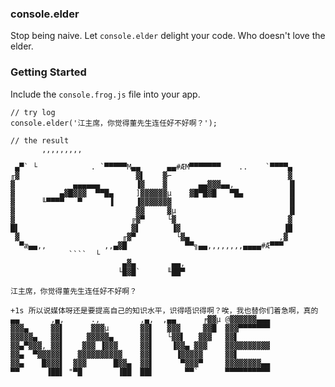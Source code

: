 ### console.elder
Stop being naive. Let `console.elder` delight your code. Who doesn't love the elder.
 
### Getting Started
Include the `console.frog.js` file into your app.

```
// try log
console.elder('江主席，你觉得董先生连任好不好啊？');
```

```
// the result
       ,,,,,,,,,                                          

 ▄▀` └            . `▀▀▀▀▀M▄▄      ▄▄#ÆM▀▀▀▀▀▀▀    ..    `▀▀▀▀▄ 
╓▓                          ▓▌    ▓⌐                          ▓ 
▓             ▄▄▄▄▄▄        ▐▓    ▓       ▄▄▓▓▓▄▄,            ▐▌
▓          ▄▓█▓▓▓  ▀▀█▄     ]▓▓▓▓▓▓µ    ▓█▀█▓█   ▀█▄          ▐▌
▓      ╙▀▀▀▀   ▀      ▐     ▐▓▓▓▓▓▓▓                          ▐▌
▓                           ▓▓     ▓µ                         ▐▌
▓                          ╔▓▀     └▓                         ▓ 
█▌                         ▓▌       ▐▓                       ▐█ 
 ▓                       ╓▓▀         └▓▄                    ,▓  
  ▀æ▄▄,,             ,,▄▓█             ▀▀╗▄▄,,,,,,,,▄▄▄▄#Æ▀▀▀   
             ````  └                                            
                         ▄▓▄        ▄▄,                         
                        └█▓█`      ╙██▀                         

江主席，你觉得董先生连任好不好啊？

+1s 所以说媒体呀还是要提高自己的知识水平，识得唔识得啊？唉，我也替你们着急啊，真的
▄▄       ,▄,      .,         ,▄,  ,▄▄      ╒▓▓µ @▓▓▓▓▓▓▄▄▄ 
▓▓▓▄     ▓▓▌      ▓▓▓µ       ▓▓▌   ▓▓▓     ▓▓█  ▓▓▓▀▀▀▀▀▀▀
▓▓▓▓▓▄   ▓▓▌     ▓▓▓▓▓▄      ▓▓▌   └▓▓▌   ▓▓▓   ▓▓▌       
▓▓▄▀▓▓▓, ▓▓▌    ▓▓▓ ▐▓▓▓     ▓▓▌    ▐▓▓▄ ▓▓▓    ▓▓▓▓▓▓▓▓▓▓
▓▓▄  ▀▓▓▓▓▓▌   ▓▓▓▓▓▓▓▓▓▓    ▓▓▌     ▐▓▓▓▓▓     ▓▓▌       
▓▓▄    █▓▓▓▌  ▓▓▓      █▓▓▄  ▓▓▌      ▀▓▓▓▀     ▓▓▓▓▓▓▓▓▄▄
▀▀      ▐██▌ "▀█        ▐██  ██▌       ▀▀`      ▀▀▀▀▀▀▀▀▀▀
```


